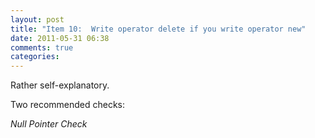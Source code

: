 ```yaml
---
layout: post
title: "Item 10:  Write operator delete if you write operator new"
date: 2011-05-31 06:38
comments: true
categories: 
---
```



Rather self-explanatory.




Two recommended checks:




*Null Pointer Check*


